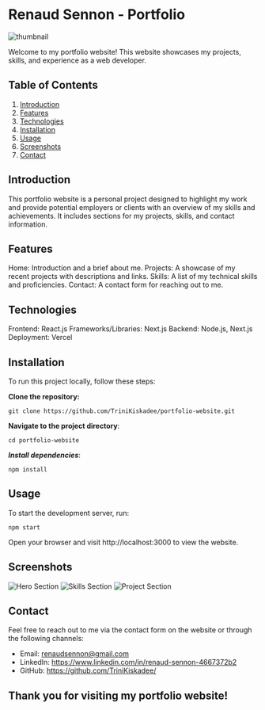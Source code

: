 # Renaud Sennon - Portfolio
![thumbnail](/thumbnail.png)

Welcome to my portfolio website! This website showcases my projects, skills, and experience as a web developer.

## Table of Contents
1. [Introduction](#Introduction)
2. [Features](#Features)
3. [Technologies](#Technologies)
4. [Installation](#Installation)
5. [Usage](#Usage)
6. [Screenshots](#Screenshots)
7. [Contact](#Contact)

## Introduction 
This portfolio website is a personal project designed to highlight my work and provide potential employers or clients with an overview of my skills and achievements. It includes sections for my projects, skills, and contact information.

## Features
Home: Introduction and a brief about me.
Projects: A showcase of my recent projects with descriptions and links.
Skills: A list of my technical skills and proficiencies.
Contact: A contact form for reaching out to me.

## Technologies
Frontend:  React.js
Frameworks/Libraries: Next.js
Backend: Node.js, Next.js
Deployment: Vercel

## Installation
To run this project locally, follow these steps:

**Clone the repository:**
```console
git clone https://github.com/TriniKiskadee/portfolio-website.git
```

**Navigate to the project directory**:
```console
cd portfolio-website
```
***Install dependencies***:
```console
npm install
```

## Usage
To start the development server, run:

```console
npm start
```

Open your browser and visit http://localhost:3000 to view the website.

## Screenshots
![Hero Section](/thumbnail.png)
![Skills Section](/skills.png)
![Project Section](/projects.png)


## Contact
Feel free to reach out to me via the contact form on the website or through the following channels:

- Email: renaudsennon@gmail.com
- LinkedIn: https://www.linkedin.com/in/renaud-sennon-4667372b2
- GitHub: https://github.com/TriniKiskadee/

## Thank you for visiting my portfolio website!